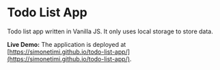 # Todo List App

Todo list app written in Vanilla JS. It only uses local storage to store data.

**Live Demo:** The application is deployed at [https://simonetimi.github.io/todo-list-app/](https://simonetimi.github.io/todo-list-app/).

